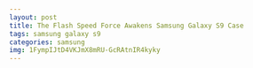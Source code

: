 ```yaml
---
layout: post
title: The Flash Speed Force Awakens Samsung Galaxy S9 Case
tags: samsung galaxy s9
categories: samsung
img: 1FympIJtD4VKJmX8mRU-GcRAtnIR4kyky
---
```

